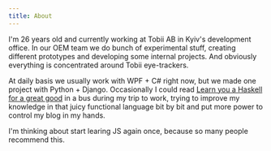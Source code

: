 ```yaml
---
title: About
---
```


I\'m 26 years old and currently working at Tobii AB in Kyiv\'s development office. In our OEM team we do bunch of experimental stuff, creating different prototypes and developing some internal projects. And obviously everything is concentrated around Tobii eye-trackers. 

At daily basis we usually work with WPF + C# right now, but we made one project with Python + Django. Occasionally I could read [Learn you a Haskell for a great good][1] in a bus during my trip to work, trying to improve my knowledge in that juicy functional language bit by bit and put more power to control my blog in my hands.

I\'m thinking about start learing JS again once, because so many people recommend this. 

[1]: http://learnyouahaskell.com/ "Learn you a Haskell for a great good"